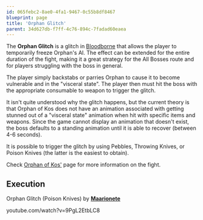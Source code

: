 ```yaml
---
id: 065febc2-8ae0-4fa1-9467-0c55b8df8467
blueprint: page
title: 'Orphan Glitch'
parent: 34d627db-f7ff-4c76-894c-7fadad60eaea
---
```

The **Orphan Glitch** is a glitch in [Bloodborne](/bloodborne) that allows the player to temporarily freeze Orphan's AI. The effect can be extended for the entire duration of the fight, making it a great strategy for the All Bosses route and for players struggling with the boss in general.

The player simply backstabs or parries Orphan to cause it to become vulnerable and in the "visceral state". The player then must hit the boss with the appropriate consumable to weapon to trigger the glitch.

It isn't quite understood why the glitch happens, but the current theory is that Orphan of Kos does not have an animation associated with getting stunned out of a "visceral state" animation when hit with specific items and weapons. Since the game cannot display an animation that doesn't exist, the boss defaults to a standing animation until it is able to recover (between 4-6 seconds).

It is possible to trigger the glitch by using Pebbles, Throwing Knives, or Poison Knives (the latter is the easiest to obtain).

Check [Orphan of Kos'](https://soulsspeedruns.com/bloodborne/orphan-of-kos) page for more information on the fight.

## Execution

Orphan Glitch (Poison Knives) by [**Maarionete**](https://www.twitch.tv/maarionete)

youtube.com/watch?v=9PgL2EtbLC8

